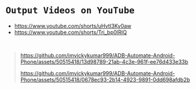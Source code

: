 # `Output Videos on YouTube`

- https://www.youtube.com/shorts/uHvtl3Ky0aw
- https://www.youtube.com/shorts/Tri_bp0lRlQ

<br>

> https://github.com/imvickykumar999/ADB-Automate-Android-Phone/assets/50515418/13d98789-21ab-4c3e-961f-ee76d433e33b
>
> https://github.com/imvickykumar999/ADB-Automate-Android-Phone/assets/50515418/0678ec93-2b14-4923-9891-0dd698afdb2b

<!--
> ![image](https://github.com/imvickykumar999/ADB-Automate-Android-Phone/assets/50515418/7ac22a89-014a-400f-9fb4-34c1ab14dd40)

<br>

## >>> `Set Environment` *for* `ADB command`

`C:\Users\Vicky\Desktop\Repository\ADB-Automate-Android-Phone\ADB\`

<br>

> ![ss](https://github.com/imvickykumar999/ADB-Automate-Android-Phone/blob/main/static/Set%20ADB%20Environment.png?raw=true)
-->
